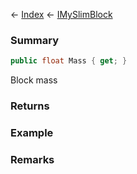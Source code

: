 ← [Index](Api-Index) ← [IMySlimBlock](VRage.Game.ModAPI.Ingame.IMySlimBlock)

### Summary

```csharp
public float Mass { get; }
```

Block mass

### Returns

### Example

### Remarks

